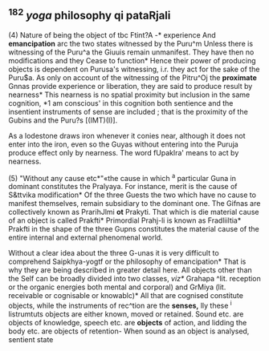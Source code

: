 ## **<sup>182</sup>** *yoga* **philosophy qi pataRjali**

(4) Nature of being the object of tbc Ftint?A -\* experience And **emancipation** arc the two states witnessed by the Puru^m Unless there is witnessing of the Puru^a the Giuuis remain unmanifest. They have then no modifications and they Cease to function\* Hence their power of producing objects is dependent on Purusa's witnessing, i.r. they act for the sake of the Puru\$a. As only on account of the witnessing of the Pitru^Oj the **proximate** Gnnas provide experience or liberation, they are said to produce result by nearness\* This nearness is no spatial proximity but inclusion in the same cognition, \*1 am conscious' in this cognition both sentience and the insentient instruments of sense are included ; that is the proximity of the Gubins and the Puru?s [(IMT)(I)].

As a lodestone draws iron whenever it conies near, although it does not enter into the iron, even so the Guyas without entering into the Puruja produce effect only by nearness. The word fUpaklra' means to act by nearness.

(5) "Without any cause etc\*"«the cause in which <sup>a</sup> particular Guna in dominant constitutes the Pralyaya. For instance, merit is the cause of S&ttvika modification\* Of the three Guests the two which have no cause to manifest themselves, remain subsidiary to the dominant one. The Gifnas are collectively known as PrarihJlmi **ot** Prakyti. That which is die material cause of an object is called Prakfti\* Primordial Prahj-li is known as Fradliiltia\* Prakfti in the shape of the three Gupns constitutes the material cause of the entire internal and external phenomenal world.

Without a clear idea about the three G-unas it is very difficult to comprehend Saipkhya-yogtf or the philosophy of emancipation\* That is why they are being described in greater detail here. All objects other than the Self can be broadly divided into two classes, *viz\** Grahapa ^lit. reception or the organic energies both mental and corporal) and GrMiya (lit. receivable or cognisable or knowablc)\* All that are cognised constitute objects, while the instruments of rec^tion are the **senses,** lly these <sup>i</sup> listrumtuts objects are either known, moved or retained. Sound etc. are objects of knowledge, speech etc. are **objects** of action, and lidding the body etc. are objects of retention- When sound as an object is analysed, sentient state